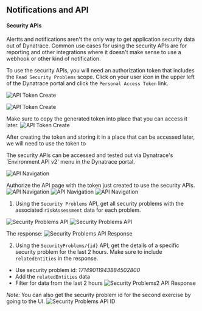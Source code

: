 ## Notifications and API

#### Security APIs

Alertts and notifications aren't the only way to get application security data out of Dynatrace.  Common use cases for using the security APIs are for reporting and other integrations where it doesn't make sense to use a webhook or other kind of notification.



To use the security APIs, you will need an authorization token that includes the `Read Security Problems` scope.  Click on your user icon in the upper left of the Dynatrace portal and click the `Personal Access Token` link.

![API Token Create](../../assets/images/10-create-personal-token.png)

![API Token Create](../../assets/images/10-appsec-token-create.png)

Make sure to copy the generated token into place that you can access it later.
![API Token Create](../../assets/images/10-appsec-token-create-2.png)


After creating the token and storing it in a place that can be accessed later, we will need to use the token to 

The security APIs can be accessed and tested out via Dynatrace's `Environment API v2' menu in the Dynatrace portal.

![API Navigation](../../assets/images/10-appsec-api-nav1.png)

Authorize the API page with the token just created to use the security APIs.
![API Navigation](../../assets/images/10-authorize-api1.png)
![API Navigation](../../assets/images/10-authorize-api2.png)
![API Navigation](../../assets/images/10-authorize-api3.png)


1. Using the `Security Problems` API, get all security problems with the associated `riskAssessment` data for each problem. 
  
![Security Problems API](../../assets/images/10-securityproblemsapi1.png)
![Security Problems API](../../assets/images/10-securityproblemsapi2.png)

The response:
![Security Problems API Response](../../assets/images/10-appsec-api-response1.png)

2. Using the `SecurityProblems/{id}` API, get the details of a specific security problem for the last 2 hours.  Make sure to include `relatedEntities` in the response.
- Use security problem id: *17149011943884502800*
- Add the `relatedEntities` data
- Filter for data from the last 2 hours
![Security Problems2 API Response](../../assets/images/10-appsec-api-tryitout-2nd-api-2.png)

*Note:* You can also get the security problem id for the second exercise by going to the UI.
![Security Problems API ID](../../assets/images/10-securityproblemid-ui.png)